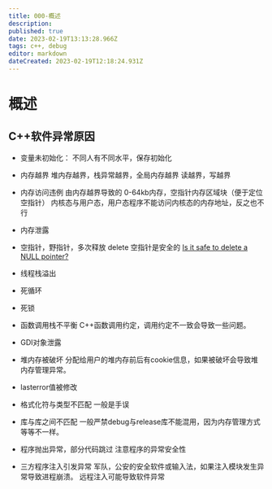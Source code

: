 ```yaml
---
title: 000-概述
description: 
published: true
date: 2023-02-19T13:13:28.966Z
tags: c++, debug
editor: markdown
dateCreated: 2023-02-19T12:18:24.931Z
---
```


# 概述

## C++软件异常原因
- 变量未初始化：
不同人有不同水平，保存初始化
- 内存越界
堆内存越界，栈异常越界，全局内存越界
读越界，写越界
- 内存访问违例
由内存越界导致的
0-64kb内存，空指针内存区域块（便于定位空指针）
内核态与用户态，用户态程序不能访问内核态的内存地址，反之也不行
- 内存泄露

- 空指针，野指针，多次释放
delete 空指针是安全的
[Is it safe to delete a NULL pointer?](https://stackoverflow.com/questions/4190703/is-it-safe-to-delete-a-null-pointer)
- 线程栈溢出

- 死循环

- 死锁

- 函数调用栈不平衡
C++函数调用约定，调用约定不一致会导致一些问题。
- GDI对象泄露

- 堆内存被破坏
分配给用户的堆内存前后有cookie信息，如果被破坏会导致堆内存管理异常。

- lasterror值被修改

- 格式化符与类型不匹配
一般是手误
- 库与库之间不匹配
一般严禁debug与release库不能混用，因为内存管理方式等等不一样。
- 程序抛出异常，部分代码跳过
注意程序的异常安全性
- 三方程序注入引发异常
军队，公安的安全软件或输入法，如果注入模块发生异常导致进程崩溃。
远程注入可能导致软件异常





